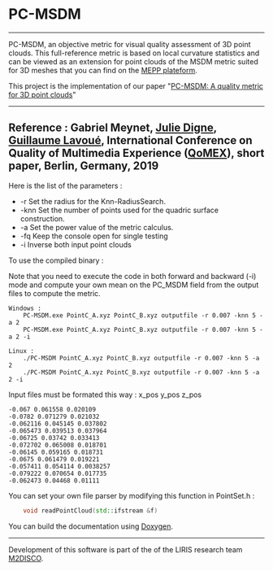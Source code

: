# PC-MSDM
---

PC-MSDM, an objective metric for visual quality assessment of 3D point clouds. This full-reference metric is based on local curvature statistics and can be viewed as an extension for point clouds of the MSDM metric suited for 3D meshes that you can find on the [MEPP plateform](https://github.com/MEPP-team/MEPP). 

This project is the implementation of our paper "[PC-MSDM: A quality metric for 3D point clouds](https://perso.liris.cnrs.fr/guillaume.lavoue/travaux/conference/Qomex2019.pdf)"

---
Reference : Gabriel Meynet, [Julie Digne](https://perso.liris.cnrs.fr/julie.digne/), [Guillaume Lavoué](https://perso.liris.cnrs.fr/guillaume.lavoue/), International Conference on Quality of Multimedia Experience ([QoMEX](https://www.qomex2019.de/qomexup/)), short paper, Berlin, Germany, 2019 
---

Here is the list of the parameters : 

* -r   Set the radius for the Knn-RadiusSearch.
* -knn Set the number of points used for the quadric surface construction.
* -a   Set the power value of the metric calculus.
* -fq Keep the console open for single testing
* -i  Inverse both input point clouds


To use the compiled binary  :
	
Note that you need to execute the code in both forward and backward (-i) mode and compute your own mean on the PC_MSDM field from the output files to compute the metric.
```
Windows : 
	PC-MSDM.exe PointC_A.xyz PointC_B.xyz outputfile -r 0.007 -knn 5 -a 2	  			 
	PC-MSDM.exe PointC_A.xyz PointC_B.xyz outputfile -r 0.007 -knn 5 -a 2 -i 			  
	
Linux : 
	./PC-MSDM PointC_A.xyz PointC_B.xyz outputfile -r 0.007 -knn 5 -a 2				
	./PC-MSDM PointC_A.xyz PointC_B.xyz outputfile -r 0.007 -knn 5 -a 2 -i    			
```

Input files must be formated this way : x_pos y_pos z_pos
```
-0.067 0.061558 0.020109
-0.0782 0.071279 0.021032
-0.062116 0.045145 0.037802
-0.065473 0.039513 0.037964
-0.06725 0.03742 0.033413
-0.072702 0.065008 0.018701
-0.06145 0.059165 0.018731
-0.0675 0.061479 0.019221
-0.057411 0.054114 0.0038257
-0.079222 0.070654 0.017735
-0.062473 0.04468 0.01111		
```

You can set your own file parser by modifying this function in PointSet.h : 
```C++
	void readPointCloud(std::ifstream &f) 
```

You can build the documentation using [Doxygen](http://www.doxygen.nl/).

---

Development of this software is part of the of the LIRIS research team [M2DISCO](https://liris.cnrs.fr/equipe/m2disco).
